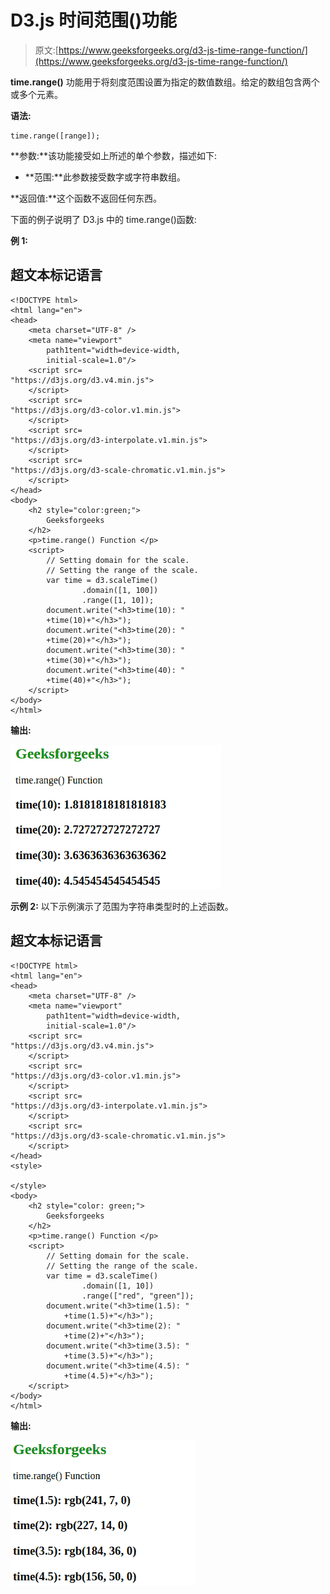 # D3.js 时间范围()功能

> 原文:[https://www.geeksforgeeks.org/d3-js-time-range-function/](https://www.geeksforgeeks.org/d3-js-time-range-function/)

**time.range()** 功能用于将刻度范围设置为指定的数值数组。给定的数组包含两个或多个元素。

**语法:**

```
time.range([range]);
```

**参数:**该功能接受如上所述的单个参数，描述如下:

*   **范围:**此参数接受数字或字符串数组。

**返回值:**这个函数不返回任何东西。

下面的例子说明了 D3.js 中的 time.range()函数:

**例 1:**

## 超文本标记语言

```
<!DOCTYPE html> 
<html lang="en"> 
<head> 
    <meta charset="UTF-8" /> 
    <meta name="viewport"
        path1tent="width=device-width, 
        initial-scale=1.0"/> 
    <script src=
"https://d3js.org/d3.v4.min.js">
    </script> 
    <script src=
"https://d3js.org/d3-color.v1.min.js">
    </script> 
    <script src=
"https://d3js.org/d3-interpolate.v1.min.js">
    </script> 
    <script src=
"https://d3js.org/d3-scale-chromatic.v1.min.js">
    </script> 
</head> 
<body> 
    <h2 style="color:green;">
        Geeksforgeeks
    </h2>
    <p>time.range() Function </p>
    <script>
        // Setting domain for the scale. 
        // Setting the range of the scale.
        var time = d3.scaleTime()                 
                .domain([1, 100])                 
                .range([1, 10]);
        document.write("<h3>time(10): "
        +time(10)+"</h3>");
        document.write("<h3>time(20): "
        +time(20)+"</h3>");
        document.write("<h3>time(30): "
        +time(30)+"</h3>");
        document.write("<h3>time(40): "
        +time(40)+"</h3>");
    </script> 
</body> 
</html>                    
```

**输出:**

![](img/c45aafa486315f321569b48e1ee08818.png)

**示例 2:** 以下示例演示了范围为字符串类型时的上述函数。

## 超文本标记语言

```
<!DOCTYPE html> 
<html lang="en"> 
<head> 
    <meta charset="UTF-8" /> 
    <meta name="viewport"
        path1tent="width=device-width, 
        initial-scale=1.0"/> 
    <script src=
"https://d3js.org/d3.v4.min.js">
    </script> 
    <script src=
"https://d3js.org/d3-color.v1.min.js">
    </script> 
    <script src=
"https://d3js.org/d3-interpolate.v1.min.js">
    </script> 
    <script src=
"https://d3js.org/d3-scale-chromatic.v1.min.js">
    </script> 
</head> 
<style>

</style>
<body> 
    <h2 style="color: green;">
        Geeksforgeeks
    </h2>
    <p>time.range() Function </p>
    <script>
        // Setting domain for the scale. 
        // Setting the range of the scale.
        var time = d3.scaleTime()                 
                .domain([1, 10])                 
                .range(["red", "green"]);
        document.write("<h3>time(1.5): "
            +time(1.5)+"</h3>");
        document.write("<h3>time(2): "
            +time(2)+"</h3>");
        document.write("<h3>time(3.5): "
            +time(3.5)+"</h3>");
        document.write("<h3>time(4.5): "
            +time(4.5)+"</h3>");
    </script> 
</body> 
</html>
```

**输出:**

![](img/251060f8cde31a7a26205a5d1dbd097b.png)